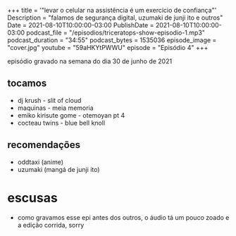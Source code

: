 +++
title = '"levar o celular na assistência é um exercício de confiança"'
Description = "falamos de segurança digital, uzumaki de junji ito e outros"
Date = 2021-08-10T10:00:00-03:00
PublishDate = 2021-08-10T10:00:00-03:00
podcast_file = "/episodios/triceratops-show-episodio-1.mp3"
podcast_duration = "34:55"
podcast_bytes = 1535036
episode_image = "cover.jpg"
youtube = "59aHKYtPWWU"
episode = "Episódio 4"
+++

episódio gravado na semana do dia 30 de junho de 2021

## tocamos

* dj krush - slit of cloud
* maquinas - meia memoria
* emiko kirisute gome - otemoyan pt 4
* cocteau twins - blue bell knoll

## recomendações
* oddtaxi (anime)
* uzumaki (mangá de junji ito)


# escusas
* como gravamos esse epi antes dos outros, o áudio tá um pouco zoado e a edição corrida, sorry
